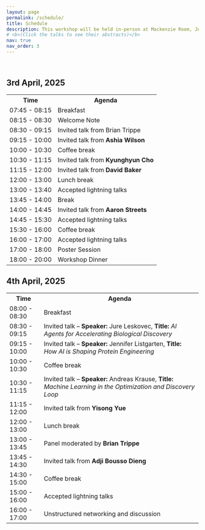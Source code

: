 ```yaml
---
layout: page
permalink: /schedule/
title: Schedule
description: This workshop will be held in-person at Mackenzie Room, Jen-Hsun Huang Engineering Center, Stanford University on April 3rd and April 4th, 2025. The session will cover invited talks, contributed lightning talks, and a panel discussion. Long invited talks span for 45 minutes, short talks for 20 minutes and contributed lightning talks for 10 minutes each. The tentative schedule in local time zone, Pacific Stanford Time (PST), can be found below. 
# <b>(Click the talks to see their abstracts)</b>
nav: true
nav_order: 3
---
```


<br>

## 3rd April, 2025

<table>
    <tr>
        <th>Time</th>
        <th>Agenda</th>
    </tr>
    <tr><td>07:45 - 08:15</td><td>Breakfast</td></tr>
    <tr><td>08:15 - 08:30</td><td>Welcome Note</td></tr>
    <tr><td>08:30 - 09:15</td><td>Invited talk from Brian Trippe</td></tr>
    <tr><td>09:15 - 10:00</td><td>Invited talk from <b>Ashia Wilson</b></td></tr>
    <tr><td>10:00 - 10:30</td><td>Coffee break</td></tr>
    <tr><td>10:30 - 11:15</td><td>Invited talk from <b>Kyunghyun Cho</b></td></tr>
    <tr><td>11:15 - 12:00</td><td>Invited talk from <b>David Baker</b></td></tr>
    <tr><td>12:00 - 13:00</td><td>Lunch break</td></tr>
    <tr><td>13:00 - 13:40</td><td>Accepted lightning talks</td></tr>
    <tr><td>13:45 - 14:00</td><td>Break</td></tr>
    <tr><td>14:00 - 14:45</td><td>Invited talk from <b>Aaron Streets</b></td></tr>
    <tr><td>14:45 - 15:30</td><td>Accepted lightning talks</td></tr>
    <tr><td>15:30 - 16:00</td><td>Coffee break</td></tr>
    <tr><td>16:00 - 17:00</td><td>Accepted lightning talks</td></tr>
    <tr><td>17:00 - 18:00</td><td>Poster Session</td></tr>
    <tr><td>18:00 - 20:00</td><td>Workshop Dinner</td></tr>
</table>

## 4th April, 2025
<table>
    <tr>
        <th>Time</th>
        <th>Agenda</th>
    </tr>
    <tr><td>08:00 - 08:30</td><td>Breakfast</td></tr>
    <tr><td>08:30 - 09:15</td><td>Invited talk – <b>Speaker:</b> Jure Leskovec, <b>Title:</b> <i>AI Agents for Accelerating Biological Discovery</i></td></tr>
    <tr><td>09:15 - 10:00</td><td>Invited talk – <b>Speaker:</b> Jennifer Listgarten, <b>Title:</b> <i>How AI is Shaping Protein Engineering</i></td></tr>
    <tr><td>10:00 - 10:30</td><td>Coffee break</td></tr>
    <tr><td>10:30 - 11:15</td><td>Invited talk – <b>Speaker:</b> Andreas Krause, <b>Title:</b> <i>Machine Learning in the Optimization and Discovery Loop</i></td></tr>
    <tr><td>11:15 - 12:00</td><td>Invited talk from <b>Yisong Yue</b></td></tr>
    <tr><td>12:00 - 13:00</td><td>Lunch break</td></tr>
    <tr><td>13:00 - 13:45</td><td>Panel moderated by <b>Brian Trippe</b></td></tr>
    <tr><td>13:45 - 14:30</td><td>Invited talk from <b>Adji Bousso Dieng</b></td></tr>
    <tr><td>14:30 - 15:00</td><td>Coffee break</td></tr>
    <tr><td>15:00 - 16:00</td><td>Accepted lightning talks</td></tr>
    <tr><td>16:00 - 17:00</td><td>Unstructured networking and discussion</td></tr>
</table>